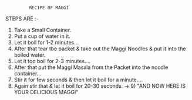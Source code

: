              RECIPE OF MAGGI 
 


 STEPS ARE :-

 1) Take a Small Container.
 2) Put a cup of water in it.
 3) Let it boil for 1-2 minutes...
 4) After that tear the packet & take out the Maggi Noodles & put it into the boiled water.
 5) Let it too boil for 2-3 minutes....
 6) After that put the Maggi Masala from the Packet into the noodle container...
 7) Stir it for few seconds & then let it boil for a minute....
 8) Again stir that & let it boil for 20-30 seconds.
-> 9) "AND NOW HERE IS YOUR DELICIOUS MAGGI"



